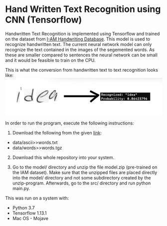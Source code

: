 # Hand Written Text Recognition using CNN (Tensorflow)
Handwritten Text Recognition is implemented using Tensorflow and trained on the dataset from [I-AM Handwriting Database](http://www.fki.inf.unibe.ch/databases/iam-handwriting-database/download-the-iam-handwriting-database). This model is used to recognize handwritten text. The current neural network model can only recognize the text contained in the images of the segemented words. As these are smaller compared to sentences the neural network can be small and it would be feasible to train on the CPU.

This is what the conversion from handwritten text to text recognition looks like:
![sample converted](https://github.com/ronnitp/Handwritten-Text-Recognition/blob/master/sample%20output.png?raw=true)

In order to run the program, execute the following instructions:
1. Download the following from the given [link](http://www.fki.inf.unibe.ch/databases/iam-handwriting-database/download-the-iam-handwriting-database):

* data/ascii>>words.txt
* data/words>>words.tgz

2. Download this whole repository into your system.

3. Go to the model/ directory and unzip the file model.zip (pre-trained on the IAM dataset). Make sure that the unzipped files are placed directly into the model/ directory and not some subdirectory created by the unzip-program. Afterwards, go to the src/ directory and run python main.py.


This was run on a system with:

* Python 3.7
* Tensorflow 1.13.1
* Mac OS - Mojave


